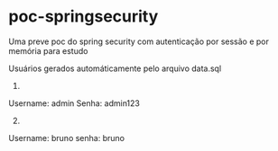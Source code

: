 # poc-springsecurity
Uma preve poc do spring security com autenticação por sessão e por memória para estudo

Usuários gerados automáticamente pelo arquivo data.sql

1.
Username: admin
Senha: admin123

2.
Username: bruno
senha: bruno
